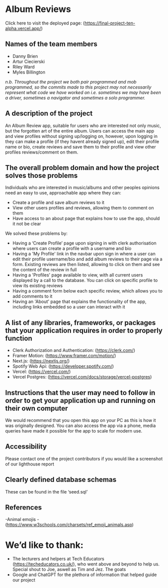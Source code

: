 # Album Reviews

Click here to visit the deployed page: (https://final-project-ten-alpha.vercel.app/)

## Names of the team members

- Danny Brien
- Artur Ciecierski
- Riley Ward
- Myles Billington

_n.b. Throughout the project we both pair programmed and mob programmed, so the commits made to this project may not necessarily represent what code we have worked on i.e. sometimes we may have been a driver, sometimes a navigator and sometimes a solo programmer._

## A description of the project

An Album Review app, suitable for users who are interested not only music, but the forgotten art of the entire album. Users can access the main app and view profiles without signing up/logging on, however, upon logging in they can make a profile (if they havent already signed up), edit their profile name or bio, create reviews and save them to their profile and view other profiles reviews/comment on them.

## The overall problem domain and how the project solves those problems

Individuals who are interested in music/albums and other peoples opinions need an easy to use, approachable app where they can:

- Create a profile and save album reviews to it
- View other users profiles and reviews, allowing them to comment on them
- Have access to an about page that explains how to use the app, should it not be clear

We solved these problems by:

- Having a ‘Create Profile’ page upon signing in with clerk authorisation where users can create a profile with a username and bio
- Having a 'My Profile' link in the navbar upon sign in where a user can edit their profile username/bio and add album reviews to their page via a form. Existing reviews are then listed, allowing to click on them and see the content of the review in full
- Having a 'Profiles' page available to view, with all current users displayed by a call to the database. You can click on specific profile to view its existing reviews
- Having a comment form below each specific review, which allows you to add comments to it
- Having an 'About' page that explains the functionality of the app, including links embedded so a user can interact with it

## A list of any libraries, frameworks, or packages that your application requires in order to properly function

- Clerk Authorization and Authentication: (https://clerk.com/)
- Framer Motion: (https://www.framer.com/motion/)
- Next.js: (https://nextjs.org/)
- Spotify Web Api: (https://developer.spotify.com/)
- Vercel: (https://vercel.com/)
- Vercel Postgres: (https://vercel.com/docs/storage/vercel-postgres)

## Instructions that the user may need to follow in order to get your application up and running on their own computer

We would recommend that you open this app on your PC as this is how it was originally designed. You can also access the app via a phone, media queries have made it possible for the app to scale for modern use.

## Accessibility

Please contact one of the project contributors if you would like a screenshot of our lighthouse report

## Clearly defined database schemas

These can be found in the file ‘seed.sql’

## References

-Animal emojis - (https://www.w3schools.com/charsets/ref_emoji_animals.asp)

# We’d like to thank:

- The lecturers and helpers at Tech Educators (https://techeducators.co.uk/), who went above and beyond to help us. Special shout to Joe, aswell as Tim and Jez. The goats
- Google and ChatGPT for the plethora of information that helped guide our project
